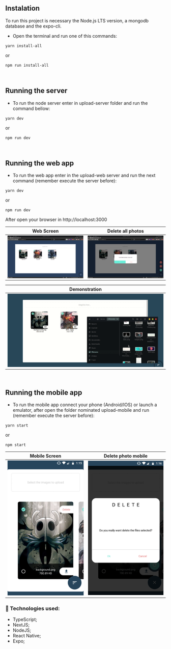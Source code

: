 ## Instalation

To run this project is necessary the Node.js LTS version, a mongodb database and the expo-cli.

- Open the terminal and run one of this commands:

```
yarn install-all
```
or
```
npm run install-all
```
<br/>

## Running the server

- To run the node server enter in upload-server folder and run the command bellow:

```
yarn dev
```
or
```
npm run dev
```

<br/>

## Running the web app

- To run the web app enter in the upload-web server and run the next command (remember execute the server before):

```
yarn dev
```
or
```
npm run dev
```

After open your browser in http://localhost:3000

Web Screen             |  Delete all photos
:-------------------------:|:-------------------------:
![](./ReadmeFiles/web.png)  |  ![](./ReadmeFiles/web-delete.png)

Demonstration |
:-------------------------:|
![](./ReadmeFiles/web.gif)  |

<br/>

## Running the mobile app

- To run the mobile app connect your phone (Android/IOS) or launch a emulator, after open the folder nominated upload-mobile and run (remember execute the server before):

```
yarn start
```
or
```
npm start
```

Mobile Screen             |  Delete photo mobile           
:-------------------------:|:-------------------------:
![](./ReadmeFiles/mobile.png)  |  ![](./ReadmeFiles/mobile-delete.png) 

### 🚀 Technologies used:
- TypeScript;
- NextJS;
- NodeJS;
- React Native;
- Expo;